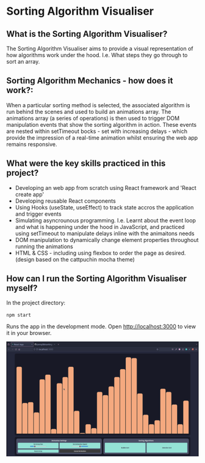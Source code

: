 # Sorting Algorithm Visualiser

## What is the Sorting Algorithm Visualiser?

The Sorting Algorithm Visualiser aims to provide a visual representation of
how algorithms work under the hood. I.e. What steps they go through to sort an
array.

## Sorting Algorithm Mechanics - how does it work?:

When a particular sorting method is selected, the associated algorithm is run
behind the scenes and used to build an animations array. The animations array
(a series of operations) is then used to trigger DOM manipulation events that
show the sorting algorithm in action. These events are nested within
setTimeout bocks - set with increasing delays - which provide the impression
of a real-time animation whilst ensuring the web app remains responsive.

## What were the key skills practiced in this project?

- Developing an web app from scratch using React framework and 'React create app'
- Developing reusable React components
- Using Hooks (useState, useEffect) to track state accros the application and trigger events
- Simulating asyncrounous programming. I.e. Learnt about the event loop and what is happening under the hood in JavaScript, and practiced using setTimeout to manipulate delays inline with the animaitons needs
- DOM manipulation to dynamically change element properties throughout running the animations
- HTML & CSS - including using flexbox to order the page as desired. (design based on the cattpuchin mocha theme)

## How can I run the Sorting Algorithm Visualiser myself?

In the project directory:

`npm start`

Runs the app in the development mode.
Open [http://localhost:3000](http://localhost:3000) to view it in your browser.

![sorting-gif](/gifs/sorting-gif.gif)
